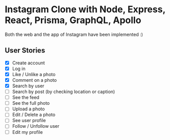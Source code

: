 # Instagram Clone with Node, Express, React, Prisma, GraphQL, Apollo

Both the web and the app of Instagram have been implemented :)

## User Stories

- [x] Create account
- [x] Log in
- [x] Like / Unlike a photo
- [x] Comment on a photo
- [x] Search by user
- [ ] Search by post (by checking location or caption)
- [ ] See the feed
- [ ] See the full photo
- [ ] Upload a photo
- [ ] Edit / Delete a photo 
- [ ] See user profile
- [ ] Follow / Unfollow user
- [ ] Edit my profile
